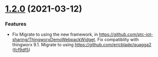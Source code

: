 # [1.2.0](https://github.com/ptc-iot-sharing/ThingworxBarcodeScannerWidget/compare/v1.1.5...v1.2.0) (2021-03-12)


### Features

* Fix Migrate to using the new framework, in https://github.com/ptc-iot-sharing/ThingworxDemoWebpackWidget. Fix compatiblity with thingworx 9.1. Migrate to using https://github.com/ericblade/quagga2 ([fcf9df5](https://github.com/ptc-iot-sharing/ThingworxBarcodeScannerWidget/commit/fcf9df5806f579a13bddd95ccd1ebd0c633a52a5))

